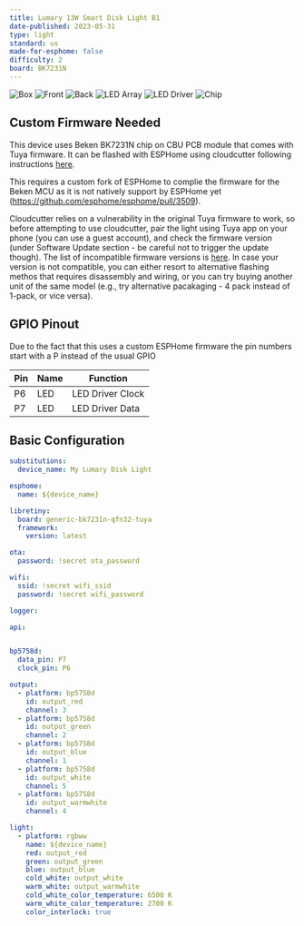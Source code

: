 ```yaml
---
title: Lumary 13W Smart Disk Light B1
date-published: 2023-05-31
type: light
standard: us
made-for-esphome: false
difficulty: 2
board: BK7231N
---
```


![Box](box.jpg "Box")
![Front](front.jpg "Front")
![Back](back.jpg "Back")
![LED Array](array.jpg "LED Array")
![LED Driver](driver.jpg "LED Driver")
![Chip](chip.jpg "Chip")

## Custom Firmware Needed

This device uses Beken BK7231N chip on CBU PCB module that comes with Tuya firmware. It can be flashed with ESPHome using cloudcutter following instructions [here](https://docs.libretiny.eu/docs/projects/esphome/).

This requires a custom fork of ESPHome to complie the firmware for the Beken MCU as it is not natively support by ESPHome yet (<https://github.com/esphome/esphome/pull/3509>).

Cloudcutter relies on a vulnerability in the original Tuya firmware to work, so before attempting to use cloudcutter, pair the light using Tuya app on your phone (you can use a guest account), and check the firmware version (under Software Update section - be careful not to trigger the update though). The list of incompatible firmware versions is [here](https://github.com/tuya-cloudcutter/tuya-cloudcutter/wiki/Known-Patched-Firmware). In case your version is not compatible, you can either resort to alternative flashing methos that requires disassembly and wiring, or you can try buying another unit of the same model (e.g., try alternative pacakaging - 4 pack instead of 1-pack, or vice versa).

## GPIO Pinout

Due to the fact that this uses a custom ESPHome firmware the pin numbers start with a P instead of the usual GPIO

| Pin | Name   | Function         |
| --- | ------ | ---------------- |
| P6  | LED    | LED Driver Clock |
| P7  | LED    | LED Driver Data  |

## Basic Configuration

```yaml
substitutions:
  device_name: My Lumary Disk Light

esphome:
  name: ${device_name}

libretiny:
  board: generic-bk7231n-qfn32-tuya
  framework:
    version: latest

ota:
  password: !secret ota_password

wifi:
  ssid: !secret wifi_ssid
  password: !secret wifi_password

logger:

api:


bp5758d:
  data_pin: P7
  clock_pin: P6

output:
  - platform: bp5758d
    id: output_red
    channel: 3
  - platform: bp5758d
    id: output_green
    channel: 2
  - platform: bp5758d
    id: output_blue
    channel: 1
  - platform: bp5758d
    id: output_white
    channel: 5
  - platform: bp5758d
    id: output_warmwhite
    channel: 4

light:
  - platform: rgbww
    name: ${device_name}
    red: output_red
    green: output_green
    blue: output_blue
    cold_white: output_white
    warm_white: output_warmwhite
    cold_white_color_temperature: 6500 K
    warm_white_color_temperature: 2700 K
    color_interlock: true
```
